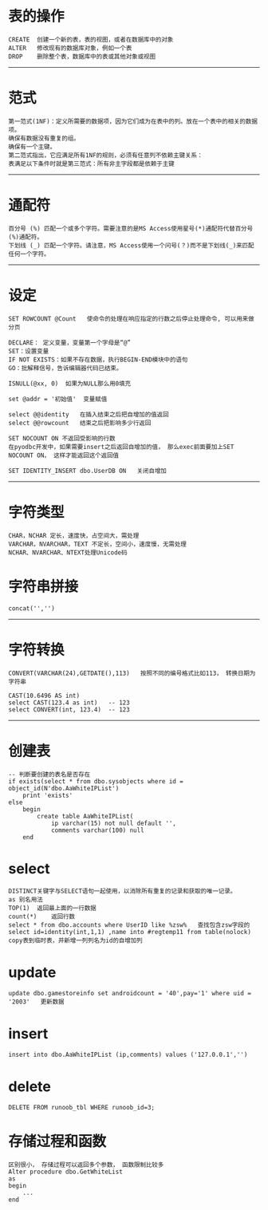 # 表的操作
    CREATE	创建一个新的表，表的视图，或者在数据库中的对象
    ALTER	修改现有的数据库对象，例如一个表
    DROP	删除整个表，数据库中的表或其他对象或视图

---

# 范式

	第一范式(1NF)：定义所需要的数据项，因为它们成为在表中的列。放在一个表中的相关的数据项。
	确保有数据没有重复的组。
	确保有一个主键。
	第二范式指出，它应满足所有1NF的规则，必须有任意列不依赖主键关系：
	表满足以下条件时就是第三范式：所有非主字段都是依赖于主键



---

# 通配符

	百分号 (%)	匹配一个或多个字符。需要注意的是MS Access使用星号(*)通配符代替百分号(%)通配符。
	下划线 (_)	匹配一个字符。请注意，MS Access使用一个问号(？)而不是下划线(_)来匹配任何一个字符。

---

# 设定

	SET ROWCOUNT @Count   使命令的处理在响应指定的行数之后停止处理命令, 可以用来做分页
	
	DECLARE： 定义变量，变量第一个字母是“@”
	SET：设置变量
	IF NOT EXISTS：如果不存在数据，执行BEGIN-END模块中的语句
	GO：批解释信号，告诉编辑器代码已结束。

	ISNULL(@xx, 0)	如果为NULL那么用0填充
	
	set @addr = '初始值'  变量赋值
	
	select @@identity	在插入结束之后把自增加的值返回
	select @@rowcount	结束之后把影响多少行返回
	
	SET NOCOUNT ON 不返回受影响的行数
	在pyodbc开发中，如果需要insert之后返回自增加的值， 那么exec前面要加上SET NOCOUNT ON， 这样才能返回这个返回值
	
	SET IDENTITY_INSERT dbo.UserDB ON   关闭自增加

---

# 字符类型

	CHAR，NCHAR 定长，速度快，占空间大，需处理
	VARCHAR，NVARCHAR，TEXT 不定长，空间小，速度慢，无需处理
	NCHAR、NVARCHAR、NTEXT处理Unicode码

# 字符串拼接

	concat('','')

---


# 字符转换

	CONVERT(VARCHAR(24),GETDATE(),113)   按照不同的编号格式比如113， 转换日期为字符串
	
	CAST(10.6496 AS int)
	select CAST(123.4 as int)   -- 123
	select CONVERT(int, 123.4)  -- 123 

---


# 创建表

	-- 判断要创建的表名是否存在 
	if exists(select * from dbo.sysobjects where id = object_id(N'dbo.AaWhiteIPList') 
		print 'exists'
	else
		begin
			create table AaWhiteIPList(
				ip varchar(15) not null default '',
				comments varchar(100) null
		end

	
# select

	DISTINCT关键字与SELECT语句一起使用，以消除所有重复的记录和获取的唯一记录。
	as 别名用法
	TOP(1)	返回最上面的一行数据
	count(*)	返回行数
	select * from dbo.accounts where UserID like %zsw%   查找包含zsw字段的
	select id=identity(int,1,1) ,name into #regtemp11 from table(nolock)	copy表到临时表，并新增一列列名为id的自增加列


# update

	update dbo.gamestoreinfo set androidcount = '40',pay='1' where uid = '2003'   更新数据

# insert

	insert into dbo.AaWhiteIPList (ip,comments) values ('127.0.0.1','')

# delete

	DELETE FROM runoob_tbl WHERE runoob_id=3;


# 存储过程和函数

	区别很小， 存储过程可以返回多个参数， 函数限制比较多
	Alter procedure dbo.GetWhiteList
	as
	begin
		...
	end

